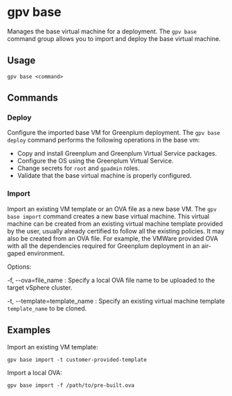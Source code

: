# gpv base

Manages the base virtual machine for a deployment.
The `gpv base` command group allows you to import and deploy the base virtual machine.

## <a id="section2"></a>Usage

```
gpv base <command>
```

## <a id="opts"></a>Commands

### <a id="deploy"></a>Deploy

Configure the imported base VM for Greenplum deployment. The `gpv base deploy` command performs the following operations in the base vm:

- Copy and install Greenplum and Greenplum Virtual Service packages.
- Configure the OS using the Greenplum Virtual Service.
- Change secrets for `root` and `gpadmin` roles.
- Validate that the base virtual machine is properly configured.

### <a id="import"></a>Import

Import an existing VM template or an OVA file as a new base VM. The `gpv base import` command creates a new base virtual machine. This virtual machine can be created from an existing virtual machine template provided by the user, usually already certified to follow all the existing policies. It may also be created from an OVA file. For example, the VMWare provided OVA with all the dependencies required for Greenplum deployment in an air-gaped environment.

Options:

-f, --ova=file_name
:   Specify a local OVA file name to be uploaded to the target vSphere cluster.

-t, --template=template_name
:   Specify an existing virtual machine template `template_name` to be cloned.


## <a id="examples"></a>Examples

Import an existing VM template:

```
gpv base import -t customer-provided-template
```

Import a local OVA:

```
gpv base import -f /path/to/pre-built.ova
```


